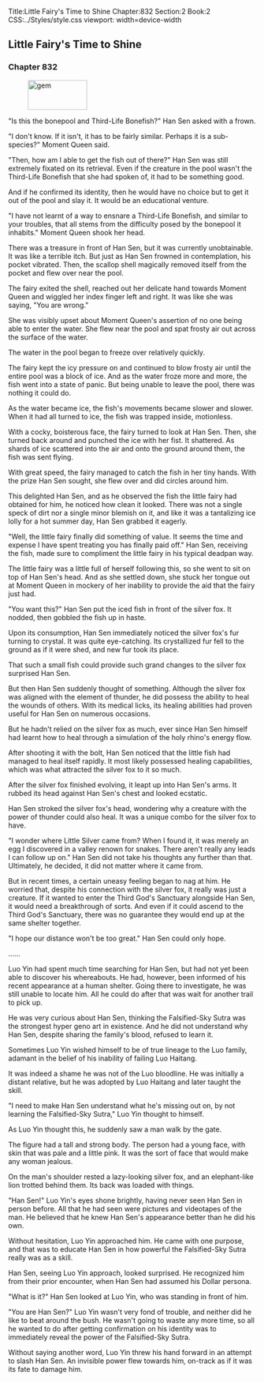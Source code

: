 Title:Little Fairy's Time to Shine 
Chapter:832 
Section:2 
Book:2 
CSS:../Styles/style.css 
viewport: width=device-width
  
## Little Fairy's Time to Shine
### Chapter 832 
<figure>
	<img src="../Images/gem.gif" alt="gem" id="gem" width="120" height="60" />
</figure>
  

  
  "Is this the bonepool and Third-Life Bonefish?" Han Sen asked with a frown.

"I don't know. If it isn't, it has to be fairly similar. Perhaps it is a sub-species?" Moment Queen said.

"Then, how am I able to get the fish out of there?" Han Sen was still extremely fixated on its retrieval. Even if the creature in the pool wasn't the Third-Life Bonefish that she had spoken of, it had to be something good.

And if he confirmed its identity, then he would have no choice but to get it out of the pool and slay it. It would be an educational venture.

"I have not learnt of a way to ensnare a Third-Life Bonefish, and similar to your troubles, that all stems from the difficulty posed by the bonepool it inhabits." Moment Queen shook her head.

There was a treasure in front of Han Sen, but it was currently unobtainable. It was like a terrible itch. But just as Han Sen frowned in contemplation, his pocket vibrated. Then, the scallop shell magically removed itself from the pocket and flew over near the pool.

The fairy exited the shell, reached out her delicate hand towards Moment Queen and wiggled her index finger left and right. It was like she was saying, "You are wrong."

She was visibly upset about Moment Queen's assertion of no one being able to enter the water. She flew near the pool and spat frosty air out across the surface of the water.

The water in the pool began to freeze over relatively quickly.

The fairy kept the icy pressure on and continued to blow frosty air until the entire pool was a block of ice. And as the water froze more and more, the fish went into a state of panic. But being unable to leave the pool, there was nothing it could do.

As the water became ice, the fish's movements became slower and slower. When it had all turned to ice, the fish was trapped inside, motionless.

With a cocky, boisterous face, the fairy turned to look at Han Sen. Then, she turned back around and punched the ice with her fist. It shattered. As shards of ice scattered into the air and onto the ground around them, the fish was sent flying.

With great speed, the fairy managed to catch the fish in her tiny hands. With the prize Han Sen sought, she flew over and did circles around him.

This delighted Han Sen, and as he observed the fish the little fairy had obtained for him, he noticed how clean it looked. There was not a single speck of dirt nor a single minor blemish on it, and like it was a tantalizing ice lolly for a hot summer day, Han Sen grabbed it eagerly.

"Well, the little fairy finally did something of value. It seems the time and expense I have spent treating you has finally paid off." Han Sen, receiving the fish, made sure to compliment the little fairy in his typical deadpan way.

The little fairy was a little full of herself following this, so she went to sit on top of Han Sen's head. And as she settled down, she stuck her tongue out at Moment Queen in mockery of her inability to provide the aid that the fairy just had.

"You want this?" Han Sen put the iced fish in front of the silver fox. It nodded, then gobbled the fish up in haste.

Upon its consumption, Han Sen immediately noticed the silver fox's fur turning to crystal. It was quite eye-catching. Its crystallized fur fell to the ground as if it were shed, and new fur took its place.

That such a small fish could provide such grand changes to the silver fox surprised Han Sen.

But then Han Sen suddenly thought of something. Although the silver fox was aligned with the element of thunder, he did possess the ability to heal the wounds of others. With its medical licks, its healing abilities had proven useful for Han Sen on numerous occasions.

But he hadn't relied on the silver fox as much, ever since Han Sen himself had learnt how to heal through a simulation of the holy rhino's energy flow.

After shooting it with the bolt, Han Sen noticed that the little fish had managed to heal itself rapidly. It most likely possessed healing capabilities, which was what attracted the silver fox to it so much.

After the silver fox finished evolving, it leapt up into Han Sen's arms. It rubbed its head against Han Sen's chest and looked ecstatic.

Han Sen stroked the silver fox's head, wondering why a creature with the power of thunder could also heal. It was a unique combo for the silver fox to have.

"I wonder where Little Silver came from? When I found it, it was merely an egg I discovered in a valley renown for snakes. There aren't really any leads I can follow up on." Han Sen did not take his thoughts any further than that. Ultimately, he decided, it did not matter where it came from.

But in recent times, a certain uneasy feeling began to nag at him. He worried that, despite his connection with the silver fox, it really was just a creature. If it wanted to enter the Third God's Sanctuary alongside Han Sen, it would need a breakthrough of sorts. And even if it could ascend to the Third God's Sanctuary, there was no guarantee they would end up at the same shelter together.

"I hope our distance won't be too great." Han Sen could only hope.

…...

Luo Yin had spent much time searching for Han Sen, but had not yet been able to discover his whereabouts. He had, however, been informed of his recent appearance at a human shelter. Going there to investigate, he was still unable to locate him. All he could do after that was wait for another trail to pick up.

He was very curious about Han Sen, thinking the Falsified-Sky Sutra was the strongest hyper geno art in existence. And he did not understand why Han Sen, despite sharing the family's blood, refused to learn it.

Sometimes Luo Yin wished himself to be of true lineage to the Luo family, adamant in the belief of his inability of failing Luo Haitang.

It was indeed a shame he was not of the Luo bloodline. He was initially a distant relative, but he was adopted by Luo Haitang and later taught the skill.

"I need to make Han Sen understand what he's missing out on, by not learning the Falsified-Sky Sutra," Luo Yin thought to himself.

As Luo Yin thought this, he suddenly saw a man walk by the gate.

The figure had a tall and strong body. The person had a young face, with skin that was pale and a little pink. It was the sort of face that would make any woman jealous.

On the man's shoulder rested a lazy-looking silver fox, and an elephant-like lion trotted behind them. Its back was loaded with things.

"Han Sen!" Luo Yin's eyes shone brightly, having never seen Han Sen in person before. All that he had seen were pictures and videotapes of the man. He believed that he knew Han Sen's appearance better than he did his own.

Without hesitation, Luo Yin approached him. He came with one purpose, and that was to educate Han Sen in how powerful the Falsified-Sky Sutra really was as a skill.

Han Sen, seeing Luo Yin approach, looked surprised. He recognized him from their prior encounter, when Han Sen had assumed his Dollar persona.

"What is it?" Han Sen looked at Luo Yin, who was standing in front of him.

"You are Han Sen?" Luo Yin wasn't very fond of trouble, and neither did he like to beat around the bush. He wasn't going to waste any more time, so all he wanted to do after getting confirmation on his identity was to immediately reveal the power of the Falsified-Sky Sutra.

Without saying another word, Luo Yin threw his hand forward in an attempt to slash Han Sen. An invisible power flew towards him, on-track as if it was its fate to damage him.
